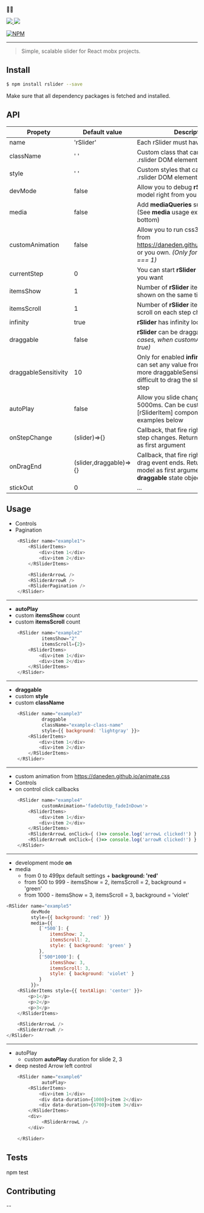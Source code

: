 
  🦄🌈

<p align="left">
  <a href="https://npmjs.org/package/rslider">
    <img src="https://img.shields.io/npm/v/rslider.svg?style=flat-square">
  </a>

  <a href="https://npmjs.com/package/rslider">
    <img src="https://img.shields.io/npm/dm/rslider.svg">
  </a>
</p>

[![NPM](https://nodei.co/npm/rslider.png?downloads=true&downloadRank=true)](https://nodei.co/npm/rslider/)

---

> Simple, scalable slider for React mobx projects.


## Install

```sh
$ npm install rslider --save
```

Make sure that all dependency packages is fetched and installed.


## API
| Propety | Default value | Description |
| --- | --- | --- |
| name | 'rSlider' | Each rSlider must have unique name |
| className | ' ' | Custom class that can be added to .rslider DOM element |
| style | ' ' | Custom styles that can be added to .rslider DOM element |
| devMode | false | Allow you to debug **rSlider** mobx model right from you slider |
| media | false | Add **mediaQueries** support to **rSlider** (See **media** usage example on the bottom) |
| customAnimation | false | Allow you to run css3 animations from https://daneden.github.io/animate.css or you own. *(Only for slideToShow === 1)* |
| currentStep | 0 | You can start **rSlider** from any slide you want |
| itemsShow | 1 | Number of **rSlider** items that will be shown on the same time |
| itemsScroll | 1 | Number of **rSlider** items that will be scroll on each step change |
| infinity | true | **rSlider** has infinity loop as default |
| draggable | false | **rSlider** can be draggable *(except cases, when customAnimation === true)* |
| draggableSensitivity | 10 | Only for enabled **infinity** mode. You can set any value from 0 to 100. The more draggableSensitivity, the more difficult to drag the slider to the next step |
| autoPlay | false | Allow you slide change step on each 5000ms. Can be customized inside [rSliderItem] component. See examples below |
| onStepChange | (slider)=>{} | Callback, that fire right after **rSlider** step changes. Returns **rSlider** model as first argument |
| onDragEnd | (slider,draggable)=>{} | Callback, that fire right after **rSlider** drag event ends. Returns **rSlider** model as first argument and **draggable** state object as the second |
| stickOut | 0 | ... |


## Usage

- Controls
- Pagination
```js
    <RSlider name="example1">
        <RSliderItems>
            <div>item 1</div>
            <div>item 2</div>
        </RSliderItems>

        <RSliderArrowL />
        <RSliderArrowR />
        <RSliderPagination />
    </RSlider>
```
----

- **autoPlay**
- custom **itemsShow** count
- custom **itemsScroll** count
```js
    <RSlider name="example2"
             itemsShow="2"
             itemsScroll={2}>
        <RSliderItems>
            <div>item 1</div>
            <div>item 2</div>
        </RSliderItems>
    </RSlider>
```
----

- **draggable**
- custom **style**
- custom **className**
```js
    <RSlider name="example3"
             draggable
             className="example-class-name"
             style={{ background: 'lightgray' }}>
        <RSliderItems>
            <div>item 1</div>
            <div>item 2</div>
        </RSliderItems>
    </RSlider>
```
----


- custom animation from https://daneden.github.io/animate.css
- Controls
- on control click callbacks
```js
    <RSlider name="example4"
             customAnimation='fadeOutUp_fadeInDown'>
        <RSliderItems>
            <div>item 1</div>
            <div>item 2</div>
        </RSliderItems>
        <RSliderArrowL onClick={ ()=> console.log('arrowL clicked!') } />
        <RSliderArrowR onClick={ ()=> console.log('arrowR clicked!') } />
    </RSlider>
```
----


- development mode **on**
- media
    - from 0 to 499px default settings + **background: 'red'**
    - from 500 to 999 - itemsShow = 2, itemsScroll = 2,  background = 'green'
    - from 1000 - itemsShow = 3, itemsScroll = 3,  background = 'violet'

```js
<RSlider name="example5"
         devMode
         style={{ background: 'red' }}
         media={{
            [`*500`]: {
                itemsShow: 2,
                itemsScroll: 2,
                style: { background: 'green' }
            },
            ['500*1000']: {
                itemsShow: 3,
                itemsScroll: 3,
                style: { background: 'violet' }
            }
         }}>
    <RSliderItems style={{ textAlign: 'center' }}>
        <p>1</p>
        <p>2</p>
        <p>3</p>
    </RSliderItems>

    <RSliderArrowL />
    <RSliderArrowR />
</RSlider>
```
----

- autoPlay
    - custom **autoPlay** duration for slide 2, 3
- deep nested Arrow left control
```js
    <RSlider name="example6"
             autoPlay>
        <RSliderItems>
            <div>item 1</div>
            <div data-duration={1000}>item 2</div>
            <div data-duration={6700}>item 3</div>
        </RSliderItems>
        <div>
             <RSliderArrowL />
        </div>

    </RSlider>
```


## Tests
npm test

## Contributing
--